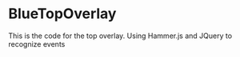 # BlueTopOverlay

This is the code for the top overlay. Using Hammer.js and JQuery to recognize events
